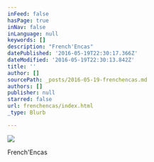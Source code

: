 ```yaml
---
inFeed: false
hasPage: true
inNav: false
inLanguage: null
keywords: []
description: "French'Encas"
datePublished: '2016-05-19T22:30:17.366Z'
dateModified: '2016-05-19T22:30:13.842Z'
title: ''
author: []
sourcePath: _posts/2016-05-19-frenchencas.md
authors: []
publisher: null
starred: false
url: frenchencas/index.html
_type: Blurb

---
```

![](https://the-grid-user-content.s3-us-west-2.amazonaws.com/46f9deed-c6db-41d8-bc6d-b2b8b92c8298.jpg)

French'Encas